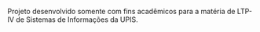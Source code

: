 Projeto desenvolvido somente com fins acadêmicos para a matéria de LTP-IV de Sistemas de Informações da UPIS.